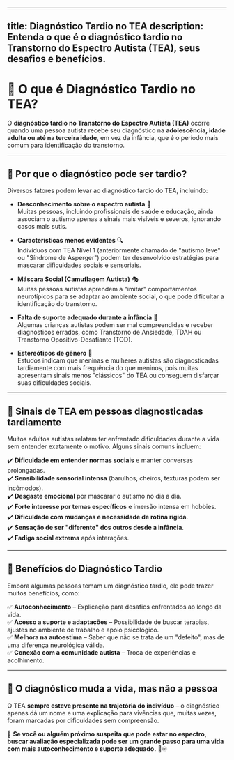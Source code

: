 
---
title: Diagnóstico Tardio no TEA
description: Entenda o que é o diagnóstico tardio no Transtorno do Espectro Autista (TEA), seus desafios e benefícios.
---

# 🧩 O que é Diagnóstico Tardio no TEA?

O **diagnóstico tardio no Transtorno do Espectro Autista (TEA)** ocorre quando uma pessoa autista recebe seu diagnóstico na **adolescência, idade adulta ou até na terceira idade**, em vez da infância, que é o período mais comum para identificação do transtorno.

---

## 🔹 **Por que o diagnóstico pode ser tardio?**

Diversos fatores podem levar ao diagnóstico tardio do TEA, incluindo:

- **Desconhecimento sobre o espectro autista** 🧠  
  Muitas pessoas, incluindo profissionais de saúde e educação, ainda associam o autismo apenas a sinais mais visíveis e severos, ignorando casos mais sutis.

- **Características menos evidentes** 🔍  
  Indivíduos com TEA Nível 1 (anteriormente chamado de "autismo leve" ou "Síndrome de Asperger") podem ter desenvolvido estratégias para mascarar dificuldades sociais e sensoriais.

- **Máscara Social (Camuflagem Autista)** 🎭  
  Muitas pessoas autistas aprendem a "imitar" comportamentos neurotípicos para se adaptar ao ambiente social, o que pode dificultar a identificação do transtorno.

- **Falta de suporte adequado durante a infância** 🏫  
  Algumas crianças autistas podem ser mal compreendidas e receber diagnósticos errados, como Transtorno de Ansiedade, TDAH ou Transtorno Opositivo-Desafiante (TOD).

- **Estereótipos de gênero** 🚻  
  Estudos indicam que meninas e mulheres autistas são diagnosticadas tardiamente com mais frequência do que meninos, pois muitas apresentam sinais menos "clássicos" do TEA ou conseguem disfarçar suas dificuldades sociais.

---

## 🔹 **Sinais de TEA em pessoas diagnosticadas tardiamente**

Muitos adultos autistas relatam ter enfrentado dificuldades durante a vida sem entender exatamente o motivo. Alguns sinais comuns incluem:

✔️ **Dificuldade em entender normas sociais** e manter conversas prolongadas.  
✔️ **Sensibilidade sensorial intensa** (barulhos, cheiros, texturas podem ser incômodos).  
✔️ **Desgaste emocional** por mascarar o autismo no dia a dia.  
✔️ **Forte interesse por temas específicos** e imersão intensa em hobbies.  
✔️ **Dificuldade com mudanças e necessidade de rotina rígida**.  
✔️ **Sensação de ser "diferente" dos outros desde a infância**.  
✔️ **Fadiga social extrema** após interações.  

---

## 🔹 **Benefícios do Diagnóstico Tardio**

Embora algumas pessoas temam um diagnóstico tardio, ele pode trazer muitos benefícios, como:

✅ **Autoconhecimento** – Explicação para desafios enfrentados ao longo da vida.  
✅ **Acesso a suporte e adaptações** – Possibilidade de buscar terapias, ajustes no ambiente de trabalho e apoio psicológico.  
✅ **Melhora na autoestima** – Saber que não se trata de um "defeito", mas de uma diferença neurológica válida.  
✅ **Conexão com a comunidade autista** – Troca de experiências e acolhimento.  

---

## 🔹 **O diagnóstico muda a vida, mas não a pessoa**

O TEA **sempre esteve presente na trajetória do indivíduo** – o diagnóstico apenas dá um nome e uma explicação para vivências que, muitas vezes, foram marcadas por dificuldades sem compreensão.  

🔵 **Se você ou alguém próximo suspeita que pode estar no espectro, buscar avaliação especializada pode ser um grande passo para uma vida com mais autoconhecimento e suporte adequado.** 💙♾️
